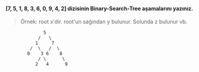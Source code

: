#### [7, 5, 1, 8, 3, 6, 0, 9, 4, 2] dizisinin Binary-Search-Tree aşamalarını yazınız.

> Örnek: root x'dir. root'un sağından y bulunur. Solunda z bulunur vb.

                  5
                /   \
               1     7
             /  \   /  \
            0    3 6    8
                / \      \
               2   4      9

